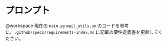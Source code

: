 # プロンプト

<!-- > `銘柄株の動向やトレンドをClaude Sonnetで日次に調査・分析し、レポートとして出力するシステム`の要件定義書をこのプロジェクト上に書いて。 -->

@workspace 現在の `main.py` `mail_utils.py` のコードを参考に、`.github/specs/requirements-index.md` に記載の要件定義書を更新してください。
